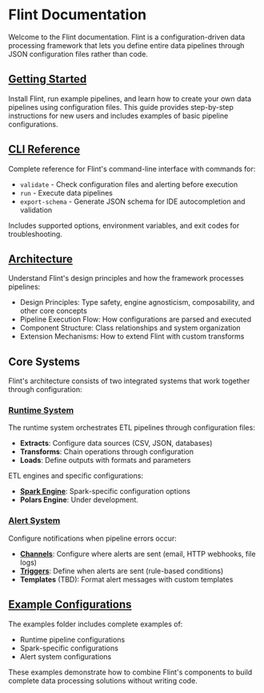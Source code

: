 # Flint Documentation
Welcome to the Flint documentation. Flint is a configuration-driven data processing framework that lets you define entire data pipelines through JSON configuration files rather than code.

## [Getting Started](./getting_started.md)
Install Flint, run example pipelines, and learn how to create your own data pipelines using configuration files. This guide provides step-by-step instructions for new users and includes examples of basic pipeline configurations.

## [CLI Reference](./cli.md)
Complete reference for Flint's command-line interface with commands for:
- `validate` - Check configuration files and alerting before execution
- `run` - Execute data pipelines
- `export-schema` - Generate JSON schema for IDE autocompletion and validation

Includes supported options, environment variables, and exit codes for troubleshooting.

## [Architecture](./architecture.md)
Understand Flint's design principles and how the framework processes pipelines:
- Design Principles: Type safety, engine agnosticism, composability, and other core concepts
- Pipeline Execution Flow: How configurations are parsed and executed
- Component Structure: Class relationships and system organization
- Extension Mechanisms: How to extend Flint with custom transforms

## Core Systems
Flint's architecture consists of two integrated systems that work together through configuration:

### [Runtime System](./runtime/README.md)
The runtime system orchestrates ETL pipelines through configuration files:
- **Extracts**: Configure data sources (CSV, JSON, databases)
- **Transforms**: Chain operations through configuration
- **Loads**: Define outputs with formats and parameters
 
ETL engines and specific configurations:
- **[Spark Engine](./runtime/spark.md)**: Spark-specific configuration options
- **Polars Engine**: Under development.

### [Alert System](./alert/README.md)
Configure notifications when pipeline errors occur:
- [**Channels**](./alert/channels.md): Configure where alerts are sent (email, HTTP webhooks, file logs)
- [**Triggers**](./alert/triggers.md): Define when alerts are sent (rule-based conditions)
- **Templates** (TBD): Format alert messages with custom templates

## [Example Configurations](../examples/)
The examples folder includes complete examples of:
- Runtime pipeline configurations
- Spark-specific configurations
- Alert system configurations

These examples demonstrate how to combine Flint's components to build complete data processing solutions without writing code.
